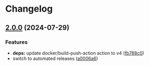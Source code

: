 # Changelog

## [2.0.0](https://github.com/crafthippie/bromance/compare/v1.0.0...v2.0.0) (2024-07-29)


### Features

* **deps:** update docker/build-push-action action to v4 ([fb788c0](https://github.com/crafthippie/bromance/commit/fb788c0771405a7ce95434a7c4783f74b61cb54d))
* switch to automated releases ([a0006a6](https://github.com/crafthippie/bromance/commit/a0006a64b12387f4c5eb826dc5d57b1b082d1122))
